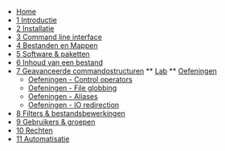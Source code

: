 <!-- docs/_sidebar.md -->
* [Home](./be-nl/)
* [1 Introductie](./be-nl/01_introduction/01_course.md)
* [2 Installatie](./be-nl/02_installation/01_course.md)
* [3 Command line interface](./be-nl/03_commandline/01_course.md)
* [4 Bestanden en Mappen](./be-nl/04_filesandfolders/01_course.md)
* [5 Software & paketten](./be-nl/05_software/01_course.md)
* [6 Inhoud van een bestand](./be-nl/06_filecontents/01_course.md)
* [7 Geavanceerde commandostructuren](./be-nl/07_advancedcommands/01_course.md)
  ** [Lab](./be-nl/07_advancedcommands/02_lab.md)
  ** [Oefeningen](./be-nl/07_advancedcommands/99_assignments.md)
    * [Oefeningen - Control operators](./be-nl/07_advancedcommands/exercises/control_operators/99_exercises_nl.md)
    * [Oefeningen - File globbing](./be-nl/07_advancedcommands/exercises/file_globbing/99_exercises_nl.md)
    * [Oefeningen - Aliases](./be-nl/07_advancedcommands/exercises/aliases/99_exercises_nl.md)
    * [Oefeningen - IO redirection](./be-nl/07_advancedcommands/exercises/io_redirection/99_exercises_nl.md)
* [8 Filters & bestandsbewerkingen ](./be-nl/08_filters/01_course.md)
* [9 Gebruikers & groepen](./be-nl/09_usersandgroups/01_course.md)
* [10 Rechten](./be-nl/10_permissions/01_course.md)
* [11 Automatisatie](./be-nl/11_automation/01_course.md)
